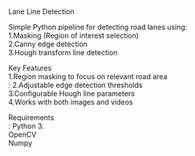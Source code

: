 Lane Line Detection

Simple Python pipeline for detecting road lanes using: <br/>
  1.Masking (Region of interest selection)<br/>
  2.Canny edge detection<br/>
  3.Hough transform line detection<br/>

Key Features<br/>
  1.Region masking to focus on relevant road area<br/>:
  2.Adjustable edge detection thresholds<br/>
  3.Configurable Hough line parameters<br/>
  4.Works with both images and videos<br/>

Requirements<br/>:
Python 3.<br/>
OpenCV<br/>
Numpy<br/>
